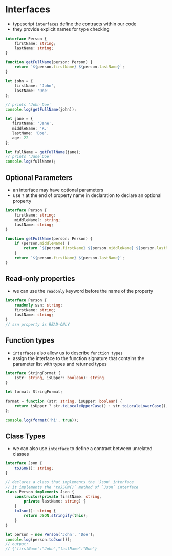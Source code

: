 # **Interfaces**
- typescript `interfaces` define the contracts within our code
- they provide explicit names for type checking
```typescript
interface Person {
    firstName: string;
    lastName: string;
}

function getFullName(person: Person) {
    return `${person.firstName} ${person.lastName}`;
}

let john = {
    firstName: 'John',
    lastName: 'Doe'
};

// prints 'John Doe'
console.log(getFullName(john));
```
```typescript
let jane = {
   firstName: 'Jane',
   middleName: 'K.'
   lastName: 'Doe',
   age: 22
};

let fullName = getFullName(jane);
// prints 'Jane Doe'
console.log(fullName);
```

## **Optional Parameters**
- an interface may have optional parameters
- use `?` at the end of property name in declaration to declare an optional property
```typescript
interface Person {
    firstName: string;
    middleName?: string;
    lastName: string;
}

function getFullName(person: Person) {
    if (person.middleName) {
        return `${person.firstName} ${person.middleName} ${person.lastName}`;
    }
    return `${person.firstName} ${person.lastName}`;
}
```

## **Read-only properties**
- we can use the `readonly` keyword before the name of the property
```typescript
interface Person {
    readonly ssn: string;
    firstName: string;
    lastName: string;    
}
// ssn property is READ-ONLY
```

## **Function types**
- `interfaces` also allow us to describe `function types`
- assign the interface to the function signature that contains the parameter list with types and returned types
```typescript
interface StringFormat {
    (str: string, isUpper: boolean): string
}

let format: StringFormat;

format = function (str: string, isUpper: boolean) {
    return isUpper ? str.toLocaleUpperCase() : str.toLocaleLowerCase();
};

console.log(format('hi', true));
```

## **Class Types**
- we can also use `interface` to define a contract between unrelated classes
```typescript
interface Json {
    toJSON(): string;
}

// declares a class that implements the 'Json' interface
// it implements the 'toJSON()` method of `Json` interface
class Person implements Json {
    constructor(private firstName: string,
        private lastName: string) {
    }
    toJson(): string {
        return JSON.stringify(this);
    }
}

let person = new Person('John', 'Doe');
console.log(person.toJson());
// output:
// {"firstName":"John","lastName":"Doe"}
```